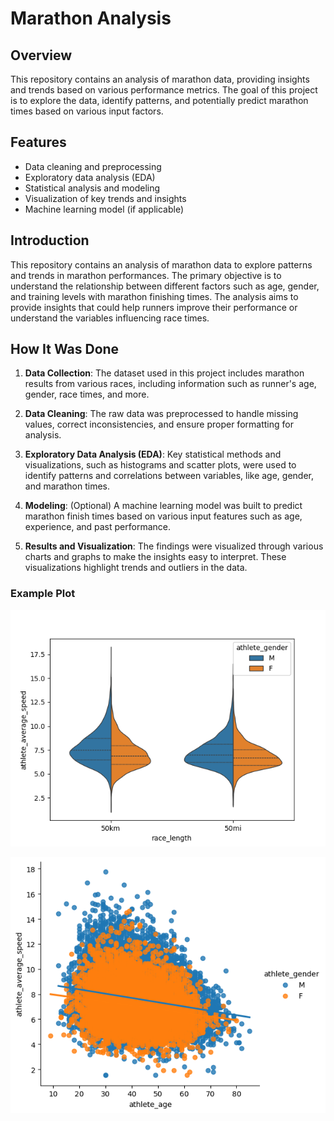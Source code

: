 # Marathon Analysis

## Overview
This repository contains an analysis of marathon data, providing insights and trends based on various performance metrics. The goal of this project is to explore the data, identify patterns, and potentially predict marathon times based on various input factors.

## Features
- Data cleaning and preprocessing
- Exploratory data analysis (EDA)
- Statistical analysis and modeling
- Visualization of key trends and insights
- Machine learning model (if applicable)

## Introduction
This repository contains an analysis of marathon data to explore patterns and trends in marathon performances. The primary objective is to understand the relationship between different factors such as age, gender, and training levels with marathon finishing times. The analysis aims to provide insights that could help runners improve their performance or understand the variables influencing race times.

## How It Was Done
1. **Data Collection**: The dataset used in this project includes marathon results from various races, including information such as runner's age, gender, race times, and more.

2. **Data Cleaning**: The raw data was preprocessed to handle missing values, correct inconsistencies, and ensure proper formatting for analysis.

3. **Exploratory Data Analysis (EDA)**: Key statistical methods and visualizations, such as histograms and scatter plots, were used to identify patterns and correlations between variables, like age, gender, and marathon times.

4. **Modeling**: (Optional) A machine learning model was built to predict marathon finish times based on various input features such as age, experience, and past performance.

5. **Results and Visualization**: The findings were visualized through various charts and graphs to make the insights easy to interpret. These visualizations highlight trends and outliers in the data.

### Example Plot

![Marathon EDA Plot](https://github.com/GiwonLee1999/Marathon-Analysis/blob/main/EDA/plot1.png)

![Marathon EDA Plot](https://github.com/GiwonLee1999/Marathon-Analysis/blob/main/EDA/plot2.png)
